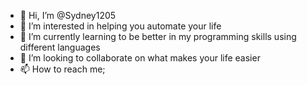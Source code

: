 - 👋 Hi, I’m @Sydney1205
- 👀 I’m interested in helping you automate your life
- 🌱 I’m currently learning to be better in my programming skills using different languages
- 💞️ I’m looking to collaborate on what makes your life easier
- 📫 How to reach me; 

<!---
Sydney1205/Sydney1205 is a ✨ special ✨ repository because its `README.md` (this file) appears on your GitHub profile.
You can click the Preview link to take a look at your changes.
--->
